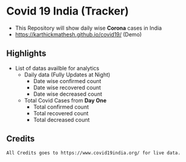 # Covid 19 India (Tracker)
- This Repository will show daily wise **Corona** cases in India
- https://karthickmathesh.github.io/covid19/ (Demo)

## Highlights
  - List of datas availble for analytics
    - Daily data (Fully Updates at Night)
    	- Date wise confirmed count	
    	- Date wise recovered count	
    	- Date wise decreased count	
  	- Total Covid Cases from **Day One**
    	- Total confirmed count
    	- Total recovered count	
    	- Total decreased count

## Credits
	All Credits goes to https://www.covid19india.org/ for live data.
